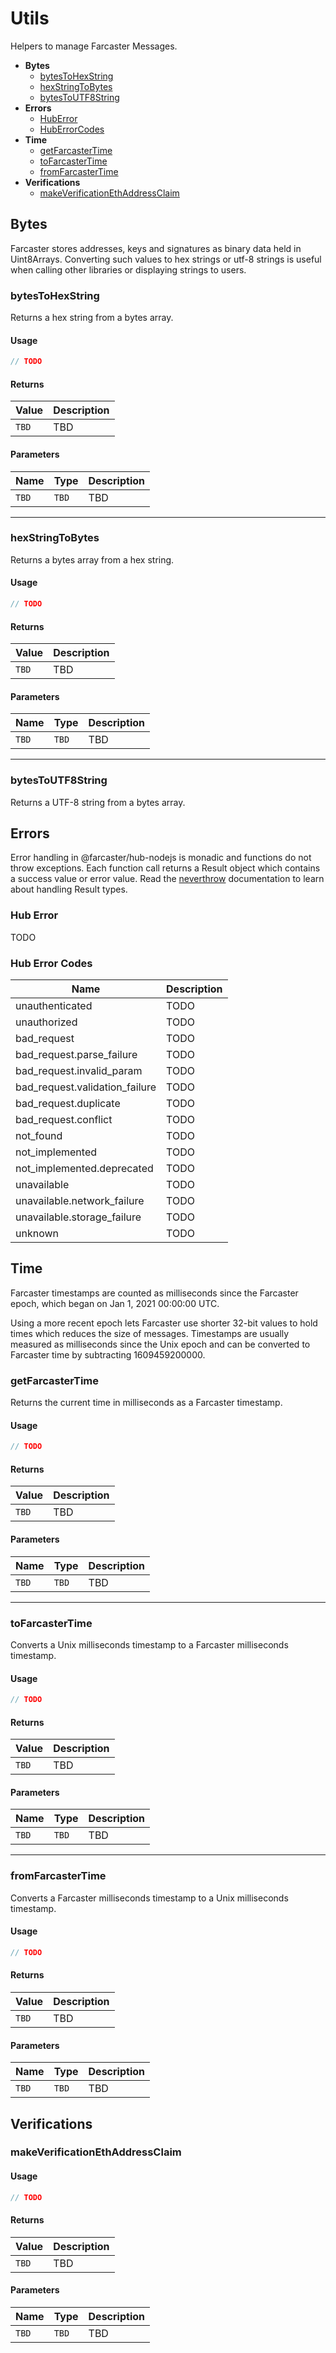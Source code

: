 # Utils

Helpers to manage Farcaster Messages.

- **Bytes**
  - [bytesToHexString](#bytesToHexString)
  - [hexStringToBytes](#hexStringToBytes)
  - [bytesToUTF8String](#bytesToUTF8String)
- **Errors**
  - [HubError](#hub-error)
  - [HubErrorCodes](#hub-error-codes)
- **Time**
  - [getFarcasterTime](#getFarcasterTime)
  - [toFarcasterTime](#toFarcasterTime)
  - [fromFarcasterTime](#fromFarcasterTime)
- **Verifications**
  - [makeVerificationEthAddressClaim](#makeVerificationEthAddressClaim)

## Bytes

Farcaster stores addresses, keys and signatures as binary data held in Uint8Arrays. Converting such values to hex strings or utf-8 strings is useful when calling other libraries or displaying strings to users.

### bytesToHexString

Returns a hex string from a bytes array.

#### Usage

```typescript
// TODO
```

#### Returns

| Value | Description |
| :---- | :---------- |
| `TBD` | TBD         |

#### Parameters

| Name  | Type  | Description |
| :---- | :---- | :---------- |
| `TBD` | `TBD` | TBD         |

---

### hexStringToBytes

Returns a bytes array from a hex string.

#### Usage

```typescript
// TODO
```

#### Returns

| Value | Description |
| :---- | :---------- |
| `TBD` | TBD         |

#### Parameters

| Name  | Type  | Description |
| :---- | :---- | :---------- |
| `TBD` | `TBD` | TBD         |

---

### bytesToUTF8String

Returns a UTF-8 string from a bytes array.

## Errors

Error handling in @farcaster/hub-nodejs is monadic and functions do not throw exceptions. Each function call returns a Result object which contains a success value or error value. Read the [neverthrow](https://github.com/supermacro/neverthrow/blob/master/README.md) documentation to learn about handling Result types.

### Hub Error

TODO

### Hub Error Codes

| Name                           | Description |
| ------------------------------ | ----------- |
| unauthenticated                | TODO        |
| unauthorized                   | TODO        |
| bad_request                    | TODO        |
| bad_request.parse_failure      | TODO        |
| bad_request.invalid_param      | TODO        |
| bad_request.validation_failure | TODO        |
| bad_request.duplicate          | TODO        |
| bad_request.conflict           | TODO        |
| not_found                      | TODO        |
| not_implemented                | TODO        |
| not_implemented.deprecated     | TODO        |
| unavailable                    | TODO        |
| unavailable.network_failure    | TODO        |
| unavailable.storage_failure    | TODO        |
| unknown                        | TODO        |

## Time

Farcaster timestamps are counted as milliseconds since the Farcaster epoch, which began on Jan 1, 2021 00:00:00 UTC.

Using a more recent epoch lets Farcaster use shorter 32-bit values to hold times which reduces the size of messages. Timestamps are usually measured as milliseconds since the Unix epoch and can be converted to Farcaster time by subtracting 1609459200000.

### getFarcasterTime

Returns the current time in milliseconds as a Farcaster timestamp.

#### Usage

```typescript
// TODO
```

#### Returns

| Value | Description |
| :---- | :---------- |
| `TBD` | TBD         |

#### Parameters

| Name  | Type  | Description |
| :---- | :---- | :---------- |
| `TBD` | `TBD` | TBD         |

---

### toFarcasterTime

Converts a Unix milliseconds timestamp to a Farcaster milliseconds timestamp.

#### Usage

```typescript
// TODO
```

#### Returns

| Value | Description |
| :---- | :---------- |
| `TBD` | TBD         |

#### Parameters

| Name  | Type  | Description |
| :---- | :---- | :---------- |
| `TBD` | `TBD` | TBD         |

---

### fromFarcasterTime

Converts a Farcaster milliseconds timestamp to a Unix milliseconds timestamp.

#### Usage

```typescript
// TODO
```

#### Returns

| Value | Description |
| :---- | :---------- |
| `TBD` | TBD         |

#### Parameters

| Name  | Type  | Description |
| :---- | :---- | :---------- |
| `TBD` | `TBD` | TBD         |

## Verifications

### makeVerificationEthAddressClaim

#### Usage

```typescript
// TODO
```

#### Returns

| Value | Description |
| :---- | :---------- |
| `TBD` | TBD         |

#### Parameters

| Name  | Type  | Description |
| :---- | :---- | :---------- |
| `TBD` | `TBD` | TBD         |
